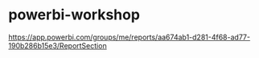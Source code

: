 # powerbi-workshop

https://app.powerbi.com/groups/me/reports/aa674ab1-d281-4f68-ad77-190b286b15e3/ReportSection